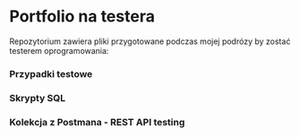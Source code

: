 # Portfolio na testera

Repozytorium zawiera pliki przygotowane podczas mojej podrózy by zostać testerem oprogramowania:

### Przypadki testowe

### Skrypty SQL

### Kolekcja z Postmana - REST API testing